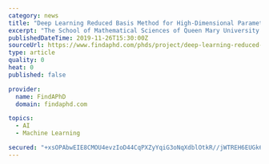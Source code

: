 ```yaml
---
category: news
title: "Deep Learning Reduced Basis Method for High-Dimensional Parametric Partial Differential Equations in Finance."
excerpt: "The School of Mathematical Sciences of Queen Mary University of London invite applications for a PhD project commencing in January 2020 or April 2020. This project would be supervised by Dr. Kathrin Glau. • Prior knowledge of the field of computational finance is useful, but not required. The application procedure is described on the School ..."
publishedDateTime: 2019-11-26T15:30:00Z
sourceUrl: https://www.findaphd.com/phds/project/deep-learning-reduced-basis-method-for-high-dimensional-parametric-partial-differential-equations-in-finance/?p116153
type: article
quality: 0
heat: 0
published: false

provider:
  name: FindAPhD
  domain: findaphd.com

topics:
  - AI
  - Machine Learning

secured: "+xsOPAbwEIE8CMOU4evzIoD44CqPXZyYqiG3oNqXdblOtkR//jWTREH6EUGk6rh80NW9GWAc8gtzbu/8tUp9WMeLa3nnDdmYK1ze+V0kRhpTI+mkxudoPUkUwmCCvvtFmq3b5qqmUc1Z0NMc1CfcvcZwXZ7+zdFzLmi2gkeN/Mq4iGjcyhYKDzFNsMNq2o94ItTOjNv2A1+Ln9SmlblTVYqWBOyGcuY74EBexoVUJdwEoGx46Aydu2/9wIObBW+8x/+4uWx01K+VpoYpWNb3lw==;IjBKsRxIwJSKEK+bxgSI6A=="
---
```


